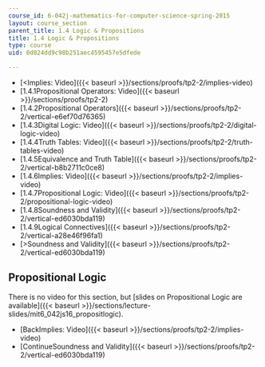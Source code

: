 ```yaml
---
course_id: 6-042j-mathematics-for-computer-science-spring-2015
layout: course_section
parent_title: 1.4 Logic & Propositions
title: 1.4 Logic & Propositions
type: course
uid: 0d024dd9c98b251aec4595457e5dfede

---
```


*   [<Implies: Video]({{< baseurl >}}/sections/proofs/tp2-2/implies-video)
*   [1.4.1Propositional Operators: Video]({{< baseurl >}}/sections/proofs/tp2-2)
*   [1.4.2Propositional Operators]({{< baseurl >}}/sections/proofs/tp2-2/vertical-e6ef70d76365)
*   [1.4.3Digital Logic: Video]({{< baseurl >}}/sections/proofs/tp2-2/digital-logic-video)
*   [1.4.4Truth Tables: Video]({{< baseurl >}}/sections/proofs/tp2-2/truth-tables-video)
*   [1.4.5Equivalence and Truth Table]({{< baseurl >}}/sections/proofs/tp2-2/vertical-b8b2711c0ce8)
*   [1.4.6Implies: Video]({{< baseurl >}}/sections/proofs/tp2-2/implies-video)
*   [1.4.7Propositional Logic: Video]({{< baseurl >}}/sections/proofs/tp2-2/propositional-logic-video)
*   [1.4.8Soundness and Validity]({{< baseurl >}}/sections/proofs/tp2-2/vertical-ed6030bda119)
*   [1.4.9Logical Connectives]({{< baseurl >}}/sections/proofs/tp2-2/vertical-a28e46f96fa1)
*   [\>Soundness and Validity]({{< baseurl >}}/sections/proofs/tp2-2/vertical-ed6030bda119)

Propositional Logic
-------------------

There is no video for this section, but [slides on Propositional Logic are available]({{< baseurl >}}/sections/lecture-slides/mit6_042js16_propositlogic).

*   [BackImplies: Video]({{< baseurl >}}/sections/proofs/tp2-2/implies-video)
*   [ContinueSoundness and Validity]({{< baseurl >}}/sections/proofs/tp2-2/vertical-ed6030bda119)